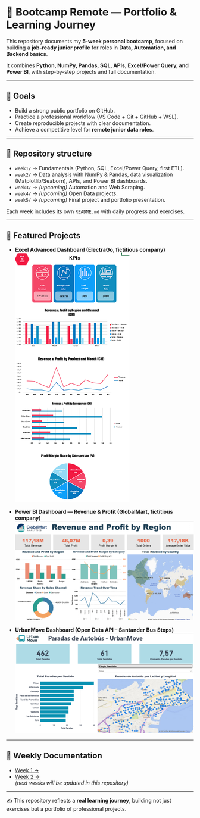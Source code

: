 # 🚀 Bootcamp Remote — Portfolio & Learning Journey  

This repository documents my **5-week personal bootcamp**, focused on building a **job-ready junior profile** for roles in **Data, Automation, and Backend basics**.  

It combines **Python, NumPy, Pandas, SQL, APIs, Excel/Power Query, and Power BI**, with step-by-step projects and full documentation.  

---

## 🎯 Goals
- Build a strong public portfolio on GitHub.  
- Practice a professional workflow (VS Code + Git + GitHub + WSL).  
- Create reproducible projects with clear documentation.  
- Achieve a competitive level for **remote junior data roles**.  

---

## 📂 Repository structure
- `week1/` → Fundamentals (Python, SQL, Excel/Power Query, first ETL).  
- `week2/` → Data analysis with NumPy & Pandas, data visualization (Matplotlib/Seaborn), APIs, and Power BI dashboards.  
- `week3/` → *(upcoming)* Automation and Web Scraping.  
- `week4/` → *(upcoming)* Open Data projects.  
- `week5/` → *(upcoming)* Final project and portfolio presentation.  

Each week includes its own `README.md` with daily progress and exercises.

---

## 🌟 Featured Projects

- **Excel Advanced Dashboard (ElectraGo, fictitious company)**  
  ![Excel Dashboard](./week1/day4/B3/img/dashboard_full.png)

- **Power BI Dashboard — Revenue & Profit (GlobalMart, fictitious company)**  
  ![Revenue & Profit Dashboard](./week2/day12/B2-B3/revenueandprofit_by_region.png)

- **UrbanMove Dashboard (Open Data API – Santander Bus Stops)**  
  ![UrbanMove Dashboard](./week2/day13/B2/urbanmove_PBI_Dashboard.png)

---

## 📎 Weekly Documentation
- [Week 1 →](./week1/README.md)  
- [Week 2 →](./week2/README.md)  
*(next weeks will be updated in this repository)*  

---

✍️ This repository reflects a **real learning journey**, building not just exercises but a portfolio of professional projects.

